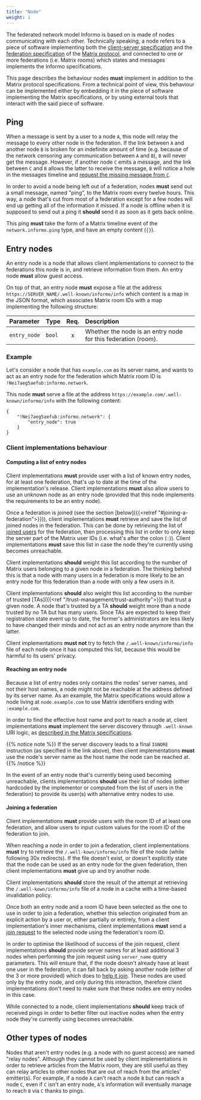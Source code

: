 ```yaml
---
title: "Node"
weight: 1
---
```


The federated network model Informo is based on is made of nodes communicating
with each other. Technically speaking, a node refers to a piece of software
implementing both the [client-server
specification](https://matrix.org/docs/spec/client_server/r0.4.0.html) and the
[federation
specification](https://matrix.org/docs/spec/server_server/r0.1.1.html) of the
[Matrix protocol](https://matrix.org), and connected to one or more federations
(i.e. Matrix rooms) which states and messages implements the Informo
specifications.

This page describes the behaviour nodes **must** implement in addition to the
Matrix protocol specifications. From a technical point of view, this behaviour
can be implemented either by embedding it in the piece of software implementing
the Matrix specifications, or by using external tools that interact with the
said piece of software.

## Ping

When a message is sent by a user to a node `A`, this node will relay the message
to every other node in the federation. If the link between `A` and another node
`B` is broken for an indefinite amount of time (e.g. because of the network
censoring any communication between `A` and `B`), `B` will never get the
message. However, if another node `C` emits a message, and the link between `C`
and `B` allows the latter to receive the message, `B` will notice a hole in the
messages timeline and [request the missing message from
`C`](https://matrix.org/docs/spec/server_server/r0.1.1.html#post-matrix-federation-v1-get-missing-events-roomid).

In order to avoid a node being left out of a federation, nodes **must** send out
a small message, named "ping", to the Matrix room every twelve hours. This
way, a node that's cut from most of a federation except for a few nodes will end
up getting all of the information it missed. If a node is offline when it is
supposed to send out a ping it **should** send it as soon as it gets back
online.

This ping **must** take the form of a Matrix timeline event of the
`network.informo.ping` type, and have an empty content (`{}`).

## Entry nodes

An entry node is a node that allows client implementations to connect to the
federations this node is in, and retrieve information from them. An entry node
**must** allow guest access.

On top of that, an entry node **must** expose a file at the address
`https://SERVER_NAME/.well-known/informo/info` which content is a map in the
JSON format, which associates Matrix room IDs with a map implementing the
following structure:

| Parameter    | Type   | Req. | Description                                                   |
|:-------------|:-------|:----:|:--------------------------------------------------------------|
| `entry_node` | `bool` |  x   | Whether the node is an entry node for this federation (room). |

### Example

Let's consider a node that has `example.com` as its server name, and wants to
act as an entry node for the federation which Matrix room ID is
`!Nei7aeg5aefub:informo.network`.

This node **must** serve a file at the address
`https://example.com/.well-known/informo/info` with the following content:

```
{
    "!Nei7aeg5aefub:informo.network": {
        "entry_node": true
    }
}
```

### Client implementations behaviour

#### Computing a list of entry nodes

Client implementations **must** provide user with a list of known entry nodes,
for at least one federation, that's up to date at the time of the
implementation's release. Client implementations **must** also allow users to
use an unknown node as an entry node (provided that this node implements the
requirements to be an entry node).

Once a federation is joined (see the section [below]({{<relref
"#joining-a-federation">}})), client implementations **must** retrieve and save
the list of joined nodes in the federation. This can be done by retrieving the
list of [joined
users](https://matrix.org/docs/spec/client_server/r0.4.0.html#get-matrix-client-r0-rooms-roomid-joined-members)
for the federation, then processing this list in order to only keep the server
part of the Matrix user IDs (i.e. what's after the colon (`:`)). Client
implementations **must** save this list in case the node they're currently using
becomes unreachable.

Client implementations **should** weight this list according to the number of
Matrix users belonging to a given node in a federation. The thinking behind this
is that a node with many users in a federation is more likely to be an entry
node for this federation than a node with only a few users in it.

Client implementations **should** also weight this list according to the number
of trusted [TAs]({{<ref "/trust-management/trust-authority">}}) that trust a
given node. A node that's trusted by a TA **should** weight more than a node
trusted by no TA but has many users. Since TAs are expected to keep their
registration state event up to date, the former's administrators are less likely
to have changed their minds and not act as an entry node anymore than the
latter.

Client implementations **must not** try to fetch the `/.well-known/informo/info`
file of each node once it has computed this list, because this would be harmful
to its users' privacy.

#### Reaching an entry node

Because a list of entry nodes only contains the nodes' server names, and not
their host names, a node might not be reachable at the address defined by its
server name. As an example, the Matrix specifications would allow a node living
at `node.example.com` to use Matrix identifiers ending with `:example.com`.

In order to find the effective host name and port to reach a node at, client
implementations **must** implement the server discovery through `.well-known`
URI logic, as [described in the Matrix
specifications](https://matrix.org/docs/spec/client_server/r0.4.0.html#server-discovery).

{{% notice note %}}
If the server discovery leads to a final `IGNORE` instruction (as specified in
the link above), then client implementations **must** use the node's server name
as the host name the node can be reached at.
{{% /notice %}}

In the event of an entry node that's currently being used becoming unreachable,
clients implementations **should** use their list of nodes (either hardcoded by
the implementor or computed from the list of users in the federation) to provide
its user(s) with alternative entry nodes to use.

#### Joining a federation

Client implementations **must** provide users with the room ID of at least one
federation, and allow users to input custom values for the room ID of the
federation to join.

When reaching a node in order to join a federation, client implementations
**must** try to retrieve the `/.well-kown/informo/info` file of the node (while
following 30x redirects). If the file doesn't exist, or doesn't explicitly state
that the node can be used as an entry node for the given federation, then client
implementations **must** give up and try another node.

Client implementations **should** store the result of the attempt at retrieving
the `/.well-kown/informo/info` file of a node in a cache with a time-based
invalidation policy.

Once both an entry node and a room ID have been selected as the one to use in
order to join a federation, whether this selection originated from an explicit
action by a user or, either partially or entirely, from a client
implementation's inner mechanisms, client implementations **must** send a [join
request](https://matrix.org/docs/spec/client_server/r0.4.0.html#post-matrix-client-r0-join-roomidoralias)
to the selected node using the federation's room ID.

In order to optimise the likelihood of success of the join request, client
implementations **should** provide server names for at least additional 3 nodes
when performing the join request using `server_name` query parameters. This will
ensure that, if the node doesn't already have at least one user in the
federation, it can fall back by asking another node (either of the 3 or more
provided) which does to [help it
join](https://matrix.org/docs/spec/server_server/r0.1.1.html#get-matrix-federation-v1-make-join-roomid-userid).
These nodes are used only by the entry node, and only during this interaction,
therefore client implementations don't need to make sure that these nodes are
entry nodes in this case.

While connected to a node, client implementations **should** keep track of
received pings in order to better filter out inactive nodes when the entry node
they're currently using becomes unreachable.

## Other types of nodes

Nodes that aren't entry nodes (e.g. a node with no guest access) are named
"relay nodes". Although they cannot be used by client implementations in order
to retrieve articles from the Matrix room, they are still useful as they can
relay articles to other nodes that are out of reach from the articles'
emitter(s). For example, if a node `A` can't reach a node `B` but can reach a
node `C`, even if `C` isn't an entry node, `A`'s information will eventually
manage to reach `B` via `C` thanks to pings.

